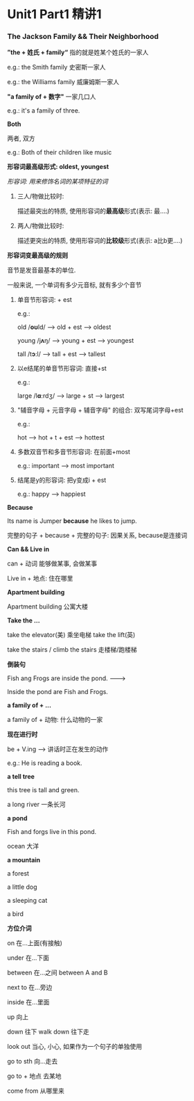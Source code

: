 # Unit1 Part1 精讲1

### The Jackson Family && Their Neighborhood



**”the + 姓氏 + family“** 指的就是姓某个姓氏的一家人

e.g.: the Smith family 史密斯一家人

e.g.: the Williams family 威廉姆斯一家人



**"a family of + 数字"** 一家几口人

e.g.: it's a family of three.



**Both**

两者, 双方

e.g.: Both of their children like music



**形容词最高级形式: oldest, youngest**

_形容词: 用来修饰名词的某项特征的词_

1. 三人/物做比较时:

   描述最突出的特质, 使用形容词的**最高级**形式\(表示: 最....\)

2. 两人/物做比较时:

   描述更突出的特质, 使用形容词的**比较级**形式\(表示: a比b更....\)



**形容词变最高级的规则**

音节是发音最基本的单位.

一般来说, 一个单词有多少元音标, 就有多少个音节

1. 单音节形容词: + est

   e.g.:

   old /**oʊ**ld/ --&gt; old + est --&gt; oldest

   young /j**ʌ**ŋ/ --&gt; young + est --&gt; youngest

   tall /t**ɔː**l/ --&gt; tall + est --&gt; tallest

2. 以e结尾的单音节形容词: 直接+st

   e.g.:

   large /l**ɑː**rdʒ/ --&gt; large + st --&gt; largest

3. "辅音字母 + 元音字母 + 辅音字母" 的组合: 双写尾词字母+est

   e.g.:

   hot --&gt; hot + t + est --&gt; hottest

4. 多数双音节和多音节形容词: 在前面+most

   e.g.: important --&gt; most important

5. 结尾是y的形容词: 把y变成i + est

   e.g.: happy --&gt; happiest



**Because**

Its name is Jumper **because** he likes to jump.

完整的句子 + because + 完整的句子: 因果关系, because是连接词



**Can && Live in**

can + 动词 能够做某事, 会做某事

Live in + 地点: 住在哪里



**Apartment building**

Apartment building 公寓大楼



**Take the ...**

take the elevator\(美\) 乘坐电梯 take the lift\(英\)

take the stairs / climb the stairs 走楼梯/跑楼梯



**倒装句**

Fish ang Frogs are inside the pond. ---&gt;

Inside the pond are Fish and Frogs.



**a family of + ...**

a family of + 动物: 什么动物的一家



**现在进行时**

be + V.ing --&gt; 讲话时正在发生的动作

e.g.: He is reading a book.



**a tell tree**

this tree is tall and green.

a long river 一条长河



**a pond**

Fish and forgs live in this pond.

ocean 大洋



**a mountain**

a forest

a little dog

a sleeping cat

a bird



**方位介词**

on 在...上面\(有接触\)

under 在...下面

between 在...之间 between A and B

next to 在...旁边

inside 在...里面

up 向上

down 往下 walk down 往下走

look out 当心, 小心, 如果作为一个句子的单独使用

go to sth 向...走去

go to + 地点 去某地

come from 从哪里来

